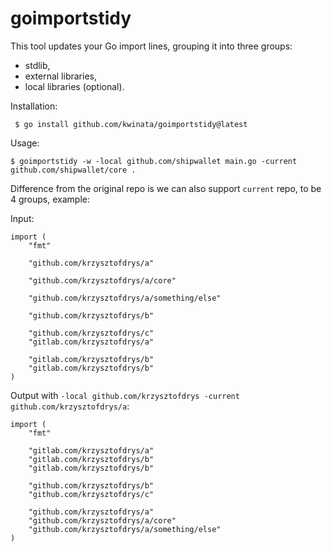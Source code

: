 # goimportstidy

This tool updates your Go import lines, grouping it into three groups: 
 - stdlib,
 - external libraries,
 - local libraries (optional).
 
Installation: 

     $ go install github.com/kwinata/goimportstidy@latest
     
Usage:

    $ goimportstidy -w -local github.com/shipwallet main.go -current github.com/shipwallet/core .

Difference from the original repo is we can also support `current` repo, to be 4 groups, example:

Input: 

```
import (
	"fmt"

	"github.com/krzysztofdrys/a"

	"github.com/krzysztofdrys/a/core"

	"github.com/krzysztofdrys/a/something/else"

	"github.com/krzysztofdrys/b"

	"github.com/krzysztofdrys/c"
	"gitlab.com/krzysztofdrys/a"

	"gitlab.com/krzysztofdrys/b"
	"gitlab.com/krzysztofdrys/b"
)
```

Output with `-local github.com/krzysztofdrys -current github.com/krzysztofdrys/a`:

```
import (
	"fmt"

	"gitlab.com/krzysztofdrys/a"
	"gitlab.com/krzysztofdrys/b"
	"gitlab.com/krzysztofdrys/b"

	"github.com/krzysztofdrys/b"
	"github.com/krzysztofdrys/c"

	"github.com/krzysztofdrys/a"
	"github.com/krzysztofdrys/a/core"
	"github.com/krzysztofdrys/a/something/else"
)

```